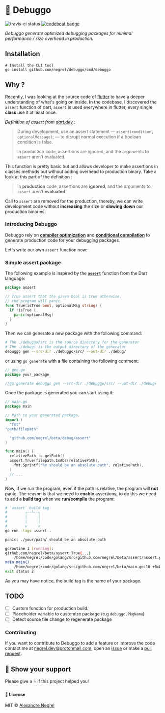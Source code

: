 # :small_red_triangle: Debuggo

![travis-ci status](https://travis-ci.org/negrel/debuggo.svg?branch=master)
[![codebeat badge](https://codebeat.co/badges/9ae45e94-287c-4fcd-9434-0f403657023e)](https://codebeat.co/projects/github-com-negrel-debuggo-master)

*Debuggo generate optimized debugging packages for minimal performance / size overhead in production.*

## Installation

```
# Install the CLI tool
go install github.com/negrel/debuggo/cmd/debuggo
```

## Why ?

Recently, I was looking at the source code of [flutter](https://flutter.dev/) to have a deeper understanding of what's
going on inside. In the codebase, I discovered the `assert` function of dart, `assert` is used everywhere in
flutter, every single **class** use it at least once.

*Definition of assert from [dart.dev](https://dart.dev/guides/language/language-tour#assert)* :

> During development, use an assert statement — `assert(condition, optionalMessage)`; — to disrupt normal execution if a
>boolean condition is false.
>
> In production code, assertions are ignored, and the arguments to `assert` aren’t evaluated.

This function is pretty basic but and allows developer to make assertions in classes methods but without adding overhead
to production binary. Take a look at this part of the definition :

>In **production** code, assertions are **ignored**, and the arguments to `assert` aren’t **evaluated**.

Call to `assert` are removed for the production, thereby, we can write development code without **increasing** the size
or **slowing down** our production binaries.

### Introducing Debuggo

Debuggo rely on [**compiler optimization**](https://en.wikipedia.org/wiki/Optimizing_compiler) and
[**conditional compilation**](https://en.wikipedia.org/wiki/Conditional_compilation) to generate production code for
your debugging packages.

Let's write our own `assert` function now:

### Simple assert package
The following example is inspired by the [**`assert`**](https://dart.dev/guides/language/language-tour#assert) function
from the Dart language:

```go
package assert

// True assert that the given bool is true otherwise,
// the program will panic.
func True(isTrue bool, optionalMsg string) {
  if !isTrue {
    panic(optionalMsg)
  }
}
```

Then we can generate a new package with the following command:
```bash
# The ./debuggo/src is the source directory for the generator
# The ./debug/ is the output directory of the generator 
debuggo gen --src-dir ./debuggo/src/ --out-dir ./debug/
``` 

or using `go generate` with a file containing the following comment:
```go
// gen.go
package your_package

//go:generate debuggo gen --src-dir ./debuggo/src/ --out-dir ./debug/
```

Once the package is generated you can start using it:

```go
// main.go
package main

// Path to your generated package.
import (
  "fmt"
"path/filepath"

  "github.com/negrel/beta/debug/assert"
)

func main() {
  relativePath := getPath()
  assert.True(filepath.IsAbs(relativePath),
    fmt.Sprintf("%v should be an absolute path", relativePath),
  )
  // ...
}
```

Now, if we run the program, even if the path is relative, the program will **not** panic. The reason is that we need to 
**enable** assertions, to do this we need to add a **build tag** when we **run/compile** the program:

```bash
# `assert` build tag
#        ┌--┴--┐
#        |     |
#        |     |
#        v     v
go run -tags assert .

panic: ./your/path/ should be an absolute path

goroutine 1 [running]:
github.com/negrel/beta/assert.True(...)
	/home/negrel/code/golang/src/github.com/negrel/beta/assert/assert.go:9
main.main()
	/home/negrel/code/golang/src/github.com/negrel/beta/main.go:10 +0x87
exit status 2
```
As you may have notice, the build tag is the name of your package.

## TODO

- [ ] Custom function for production build.
- [ ] Placeholder variable to customize package (e.g `debuggo.PkgName`)
- [ ] Detect source file change to regenerate package

### Contributing
If you want to contribute to Debuggo to add a feature or improve the code contact me at
[negrel.dev@protonmail.com](mailto:negrel.dev@protonmail.com), open an [issue](https://github.com/negrel/debuggo/issues)
or make a [pull request](https://github.com/negrel/debuggo/pulls).

## :stars: Show your support
Please give a :star: if this project helped you!

#### :scroll: License
MIT © [Alexandre Negrel](https://www.negrel.dev)
